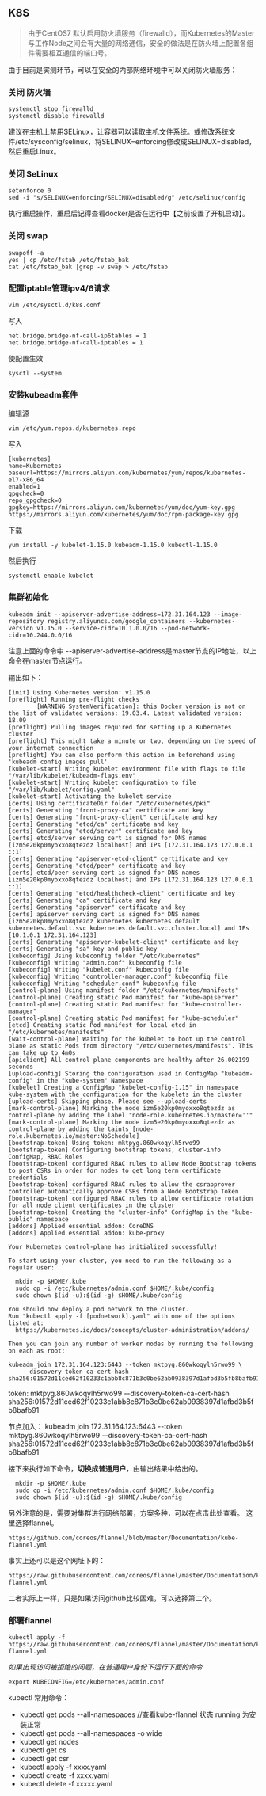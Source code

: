 ## K8S
> 由于CentOS7 默认启用防火墙服务（firewalld），而Kubernetes的Master与工作Node之间会有大量的网络通信，安全的做法是在防火墙上配置各组件需要相互通信的端口号。
  
  由于目前是实测环节，可以在安全的内部网络环境中可以关闭防火墙服务：
  
  ### 关闭 防火墙
  ```
  systemctl stop firewalld
  systemctl disable firewalld
  ```
建议在主机上禁用SELinux，让容器可以读取主机文件系统。或修改系统文件/etc/sysconfig/selinux，将SELINUX=enforcing修改成SELINUX=disabled，然后重启Linux。

### 关闭 SeLinux
```
setenforce 0
sed -i "s/SELINUX=enforcing/SELINUX=disabled/g" /etc/selinux/config
```
执行重启操作，重启后记得查看docker是否在运行中【之前设置了开机启动】。

### 关闭 swap
```
swapoff -a
yes | cp /etc/fstab /etc/fstab_bak
cat /etc/fstab_bak |grep -v swap > /etc/fstab
```
### 配置iptable管理ipv4/6请求
```
vim /etc/sysctl.d/k8s.conf
```
写入
```
net.bridge.bridge-nf-call-ip6tables = 1
net.bridge.bridge-nf-call-iptables = 1
```

使配置生效
```
sysctl --system
```
### 安装kubeadm套件
编辑源
```
vim /etc/yum.repos.d/kubernetes.repo
```
写入
```
[kubernetes]
name=Kubernetes
baseurl=https://mirrors.aliyun.com/kubernetes/yum/repos/kubernetes-el7-x86_64
enabled=1
gpgcheck=0
repo_gpgcheck=0
gpgkey=https://mirrors.aliyun.com/kubernetes/yum/doc/yum-key.gpg https://mirrors.aliyun.com/kubernetes/yum/doc/rpm-package-key.gpg
```
下载
```
yum install -y kubelet-1.15.0 kubeadm-1.15.0 kubectl-1.15.0
```
然后执行
```
systemctl enable kubelet
```

### 集群初始化
```
kubeadm init --apiserver-advertise-address=172.31.164.123 --image-repository registry.aliyuncs.com/google_containers --kubernetes-version v1.15.0 --service-cidr=10.1.0.0/16 --pod-network-cidr=10.244.0.0/16
```
注意上面的命令中 --apiserver-advertise-address是master节点的IP地址，以上命令在master节点运行。

输出如下：
```
[init] Using Kubernetes version: v1.15.0
[preflight] Running pre-flight checks
        [WARNING SystemVerification]: this Docker version is not on the list of validated versions: 19.03.4. Latest validated version: 18.09
[preflight] Pulling images required for setting up a Kubernetes cluster
[preflight] This might take a minute or two, depending on the speed of your internet connection
[preflight] You can also perform this action in beforehand using 'kubeadm config images pull'
[kubelet-start] Writing kubelet environment file with flags to file "/var/lib/kubelet/kubeadm-flags.env"
[kubelet-start] Writing kubelet configuration to file "/var/lib/kubelet/config.yaml"
[kubelet-start] Activating the kubelet service
[certs] Using certificateDir folder "/etc/kubernetes/pki"
[certs] Generating "front-proxy-ca" certificate and key
[certs] Generating "front-proxy-client" certificate and key
[certs] Generating "etcd/ca" certificate and key
[certs] Generating "etcd/server" certificate and key
[certs] etcd/server serving cert is signed for DNS names [izm5e20kp0myoxxo8qtezdz localhost] and IPs [172.31.164.123 127.0.0.1 ::1]
[certs] Generating "apiserver-etcd-client" certificate and key
[certs] Generating "etcd/peer" certificate and key
[certs] etcd/peer serving cert is signed for DNS names [izm5e20kp0myoxxo8qtezdz localhost] and IPs [172.31.164.123 127.0.0.1 ::1]
[certs] Generating "etcd/healthcheck-client" certificate and key
[certs] Generating "ca" certificate and key
[certs] Generating "apiserver" certificate and key
[certs] apiserver serving cert is signed for DNS names [izm5e20kp0myoxxo8qtezdz kubernetes kubernetes.default kubernetes.default.svc kubernetes.default.svc.cluster.local] and IPs [10.1.0.1 172.31.164.123]
[certs] Generating "apiserver-kubelet-client" certificate and key
[certs] Generating "sa" key and public key
[kubeconfig] Using kubeconfig folder "/etc/kubernetes"
[kubeconfig] Writing "admin.conf" kubeconfig file
[kubeconfig] Writing "kubelet.conf" kubeconfig file
[kubeconfig] Writing "controller-manager.conf" kubeconfig file
[kubeconfig] Writing "scheduler.conf" kubeconfig file
[control-plane] Using manifest folder "/etc/kubernetes/manifests"
[control-plane] Creating static Pod manifest for "kube-apiserver"
[control-plane] Creating static Pod manifest for "kube-controller-manager"
[control-plane] Creating static Pod manifest for "kube-scheduler"
[etcd] Creating static Pod manifest for local etcd in "/etc/kubernetes/manifests"
[wait-control-plane] Waiting for the kubelet to boot up the control plane as static Pods from directory "/etc/kubernetes/manifests". This can take up to 4m0s
[apiclient] All control plane components are healthy after 26.002199 seconds
[upload-config] Storing the configuration used in ConfigMap "kubeadm-config" in the "kube-system" Namespace
[kubelet] Creating a ConfigMap "kubelet-config-1.15" in namespace kube-system with the configuration for the kubelets in the cluster
[upload-certs] Skipping phase. Please see --upload-certs
[mark-control-plane] Marking the node izm5e20kp0myoxxo8qtezdz as control-plane by adding the label "node-role.kubernetes.io/master=''"
[mark-control-plane] Marking the node izm5e20kp0myoxxo8qtezdz as control-plane by adding the taints [node-role.kubernetes.io/master:NoSchedule]
[bootstrap-token] Using token: mktpyg.860wkoqylh5rwo99
[bootstrap-token] Configuring bootstrap tokens, cluster-info ConfigMap, RBAC Roles
[bootstrap-token] configured RBAC rules to allow Node Bootstrap tokens to post CSRs in order for nodes to get long term certificate credentials
[bootstrap-token] configured RBAC rules to allow the csrapprover controller automatically approve CSRs from a Node Bootstrap Token
[bootstrap-token] configured RBAC rules to allow certificate rotation for all node client certificates in the cluster
[bootstrap-token] Creating the "cluster-info" ConfigMap in the "kube-public" namespace
[addons] Applied essential addon: CoreDNS
[addons] Applied essential addon: kube-proxy

Your Kubernetes control-plane has initialized successfully!

To start using your cluster, you need to run the following as a regular user:

  mkdir -p $HOME/.kube
  sudo cp -i /etc/kubernetes/admin.conf $HOME/.kube/config
  sudo chown $(id -u):$(id -g) $HOME/.kube/config

You should now deploy a pod network to the cluster.
Run "kubectl apply -f [podnetwork].yaml" with one of the options listed at:
  https://kubernetes.io/docs/concepts/cluster-administration/addons/

Then you can join any number of worker nodes by running the following on each as root:

kubeadm join 172.31.164.123:6443 --token mktpyg.860wkoqylh5rwo99 \
    --discovery-token-ca-cert-hash sha256:01572d11ced62f10233c1abb8c871b3c0be62ab0938397d1afbd3b5fb8bafb91 
```

token: mktpyg.860wkoqylh5rwo99 --discovery-token-ca-cert-hash sha256:01572d11ced62f10233c1abb8c871b3c0be62ab0938397d1afbd3b5fb8bafb91 
           
节点加入： kubeadm join 172.31.164.123:6443 --token mktpyg.860wkoqylh5rwo99 --discovery-token-ca-cert-hash sha256:01572d11ced62f10233c1abb8c871b3c0be62ab0938397d1afbd3b5fb8bafb91 

接下来执行如下命令，**切换成普通用户**，由输出结果中给出的。
```
  mkdir -p $HOME/.kube
  sudo cp -i /etc/kubernetes/admin.conf $HOME/.kube/config
  sudo chown $(id -u):$(id -g) $HOME/.kube/config
```
另外注意的是，需要对集群进行网络部署，方案多种，可以在点击此处查看。
这里选择flannel。
```
https://github.com/coreos/flannel/blob/master/Documentation/kube-flannel.yml
```
事实上还可以是这个网址下的：
```
https://raw.githubusercontent.com/coreos/flannel/master/Documentation/kube-flannel.yml
```
二者实际上一样，只是如果访问github比较困难，可以选择第二个。


### 部署flannel
```
kubectl apply -f https://raw.githubusercontent.com/coreos/flannel/master/Documentation/kube-flannel.yml
```
*如果出现访问被拒绝的问题，在普通用户身份下运行下面的命令*
```
export KUBECONFIG=/etc/kubernetes/admin.conf
```



kubectl 常用命令：
* kubectl get pods --all-namespaces      //查看kube-flannel 状态    running 为安装正常
* kubectl get pods --all-namespaces -o wide
* kubectl get nodes
* kubectl get cs
* kubectl get csr
* kubectl apply -f  xxxx.yaml
* kubectl create -f xxxx.yaml
* kubectl delete -f xxxxx.yaml